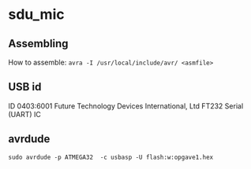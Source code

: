 # sdu_mic

## Assembling
How to assemble: `avra -I /usr/local/include/avr/ <asmfile>`

## USB id
ID 0403:6001 Future Technology Devices International, Ltd FT232 Serial (UART) IC

## avrdude

`sudo avrdude -p ATMEGA32  -c usbasp -U flash:w:opgave1.hex`